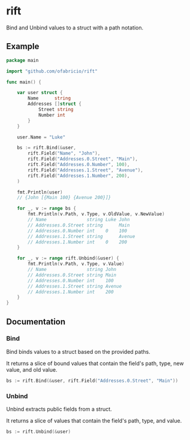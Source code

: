 # rift

Bind and Unbind values to a struct with a path notation.

## Example

```go
package main

import "github.com/ofabricio/rift"

func main() {

    var user struct {
        Name      string
        Addresses []struct {
            Street string
            Number int
        }
    }

    user.Name = "Luke"

    bs := rift.Bind(&user,
        rift.Field("Name", "John"),
        rift.Field("Addresses.0.Street", "Main"),
        rift.Field("Addresses.0.Number", 100),
        rift.Field("Addresses.1.Street", "Avenue"),
        rift.Field("Addresses.1.Number", 200),
    )

    fmt.Println(user)
    // {John [{Main 100} {Avenue 200}]}

    for _, v := range bs {
        fmt.Println(v.Path, v.Type, v.OldValue, v.NewValue)
        // Name               string Luke John
        // Addresses.0.Street string      Main
        // Addresses.0.Number int    0    100
        // Addresses.1.Street string      Avenue
        // Addresses.1.Number int    0    200
    }

    for _, v := range rift.Unbind(&user) {
        fmt.Println(v.Path, v.Type, v.Value)
        // Name               string John
        // Addresses.0.Street string Main
        // Addresses.0.Number int    100
        // Addresses.1.Street string Avenue
        // Addresses.1.Number int    200
    }
}
```

## Documentation

### Bind

Bind binds values to a struct based on the provided paths.

It returns a slice of bound values that contain the field's path, type, new value, and old value.

```go
bs := rift.Bind(&user, rift.Field("Addresses.0.Street", "Main"))
```

### Unbind

Unbind extracts public fields from a struct.

It returns a slice of values that contain the field's path, type, and value.

```go
bs := rift.Unbind(&user)
```
